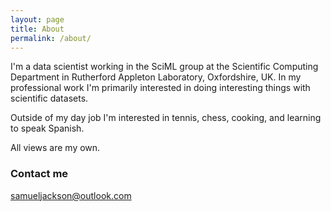 ```yaml
---
layout: page
title: About
permalink: /about/
---
```


I'm a data scientist working in the SciML group at the Scientific Computing Department in Rutherford Appleton Laboratory, Oxfordshire, UK. In my professional work I'm primarily interested in doing interesting things with scientific datasets.

Outside of my day job I'm interested in tennis, chess, cooking, and learning to speak Spanish.

All views are my own.

### Contact me

[samueljackson@outlook.com](mailto:samueljackson@outlook.com)
